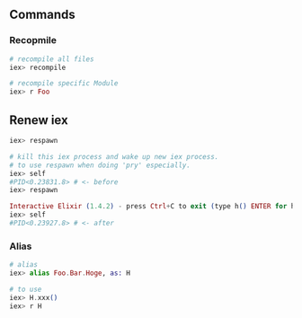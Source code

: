## Commands

### Recopmile
```elixir
# recompile all files
iex> recompile

# recompile specific Module
iex> r Foo
```

## Renew iex
```elixir
iex> respawn
```

```elixir
# kill this iex process and wake up new iex process.
# to use respawn when doing 'pry' especially.
iex> self
#PID<0.23831.8> # <- before
iex> respawn

Interactive Elixir (1.4.2) - press Ctrl+C to exit (type h() ENTER for help)
iex> self
#PID<0.23927.8> # <- after
```

### Alias
```elixir
# alias
iex> alias Foo.Bar.Hoge, as: H

# to use
iex> H.xxx()
iex> r H
```

